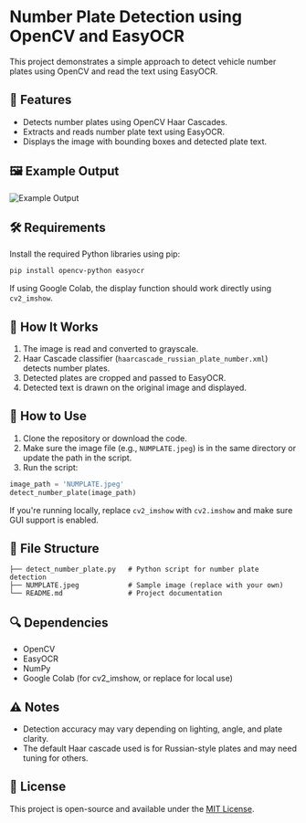 
# Number Plate Detection using OpenCV and EasyOCR

This project demonstrates a simple approach to detect vehicle number plates using OpenCV and read the text using EasyOCR.

## 📌 Features

- Detects number plates using OpenCV Haar Cascades.
- Extracts and reads number plate text using EasyOCR.
- Displays the image with bounding boxes and detected plate text.

## 🖼️ Example Output

![Example Output](example_output.png) <!-- Replace with actual screenshot if available -->

## 🛠️ Requirements

Install the required Python libraries using pip:

```bash
pip install opencv-python easyocr
```

If using Google Colab, the display function should work directly using `cv2_imshow`.

## 🧠 How It Works

1. The image is read and converted to grayscale.
2. Haar Cascade classifier (`haarcascade_russian_plate_number.xml`) detects number plates.
3. Detected plates are cropped and passed to EasyOCR.
4. Detected text is drawn on the original image and displayed.

## 🚀 How to Use

1. Clone the repository or download the code.
2. Make sure the image file (e.g., `NUMPLATE.jpeg`) is in the same directory or update the path in the script.
3. Run the script:

```python
image_path = 'NUMPLATE.jpeg'
detect_number_plate(image_path)
```

If you're running locally, replace `cv2_imshow` with `cv2.imshow` and make sure GUI support is enabled.

## 📂 File Structure

```
├── detect_number_plate.py   # Python script for number plate detection
├── NUMPLATE.jpeg            # Sample image (replace with your own)
└── README.md                # Project documentation
```

## 🔍 Dependencies

- OpenCV
- EasyOCR
- NumPy
- Google Colab (for cv2_imshow, or replace for local use)

## ⚠️ Notes

- Detection accuracy may vary depending on lighting, angle, and plate clarity.
- The default Haar cascade used is for Russian-style plates and may need tuning for others.

## 📄 License

This project is open-source and available under the [MIT License](LICENSE).
